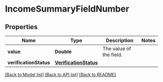 # IncomeSummaryFieldNumber

## Properties
Name | Type | Description | Notes
------------ | ------------- | ------------- | -------------
**value** | **Double** | The value of the field. | 
**verificationStatus** | [**VerificationStatus**](VerificationStatus.md) |  | 

[[Back to Model list]](../README.md#documentation-for-models) [[Back to API list]](../README.md#documentation-for-api-endpoints) [[Back to README]](../README.md)


